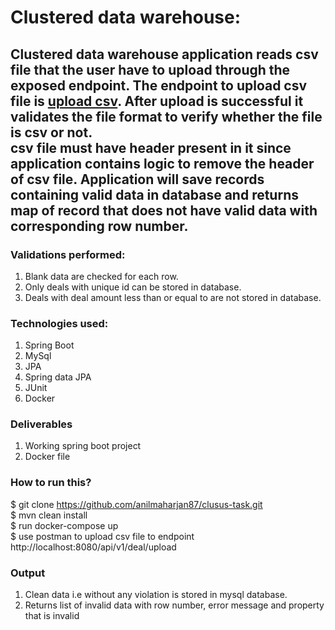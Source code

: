 # Clustered data warehouse:

Clustered data warehouse application reads csv file that the user have to upload through the exposed endpoint. The
endpoint to upload csv file is [upload csv](http://localhost:8080/api/v1/deal/upload). After upload is successful it
validates the file format to verify whether the file is csv or not.<br/>
**csv file must have header present in it since application contains logic to remove the header of csv file.**
Application will save records containing valid data in database and returns map of record that does not have valid data
with corresponding row number.
---

### Validations performed:

1. Blank data are checked for each row.
2. Only deals with unique id can be stored in database.
3. Deals with deal amount less than or equal to are not stored in database.

### Technologies used:

1. Spring Boot
2. MySql
3. JPA
4. Spring data JPA
5. JUnit
6. Docker

### Deliverables

1. Working spring boot project
2. Docker file

### How to run this?

$ git clone https://github.com/anilmaharjan87/clusus-task.git<br/>
$ mvn clean install<br/>
$ run docker-compose up<br/>
$ use postman to upload csv file to endpoint http://localhost:8080/api/v1/deal/upload

### Output

1. Clean data i.e without any violation is stored in mysql database.
2. Returns list of invalid data with row number, error message and property that is invalid

